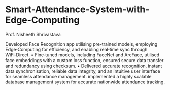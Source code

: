 # Smart-Attendance-System-with-Edge-Computing
Prof. Nisheeth Shrivastava



Developed Face Recognition app utilising pre-trained models, employing Edge‑Computing for efficiency, and enabling real‑time
sync through WiFi‑Direct.
• Fine‑tuned models, including FaceNet and ArcFace, utilised face embeddings with a custom loss function, ensured secure data
transfer and redundancy using checksum.
• Delivered accurate recognition, instant data synchronisation, reliable data integrity, and an intuitive user interface for seamless
attendance management.
implemented a highly scalable database management system for accurate nationwide attendance tracking.
